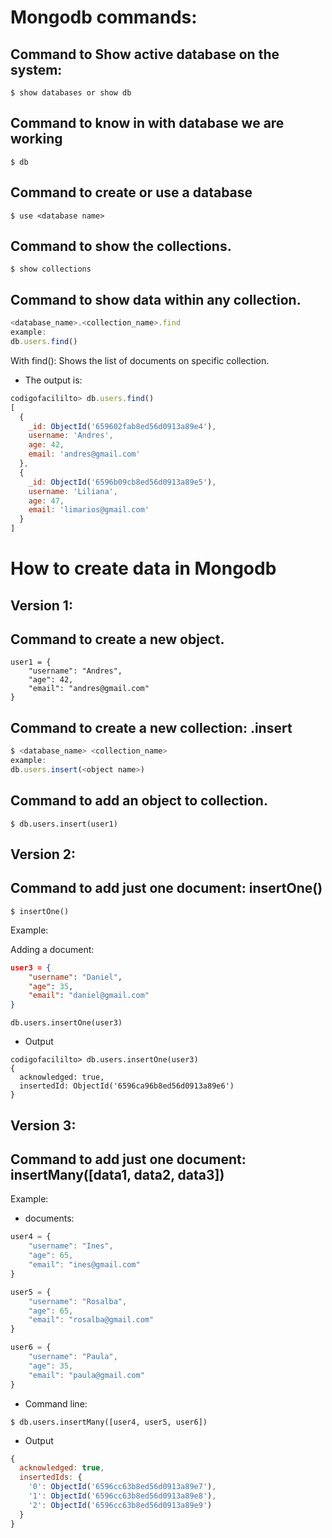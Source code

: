 # **Mongodb commands:** 

## Command to Show active database on the system: 
```shell
$ show databases or show db
``` 
## Command to know in with database we are working
```shell
$ db 
```
## Command to create or use a database
```shell
$ use <database name>
```
## Command to show the collections. 
```shell
$ show collections 
```
## Command to show data within any collection. 
```javascript
<database_name>.<collection_name>.find
example: 
db.users.find()
```
With find(): Shows the list of documents on specific collection. 

- The output is:
```javascript
codigofacililto> db.users.find()
[
  {
    _id: ObjectId('659602fab8ed56d0913a89e4'),
    username: 'Andres',
    age: 42,
    email: 'andres@gmail.com'
  },
  {
    _id: ObjectId('6596b09cb8ed56d0913a89e5'),
    username: 'Liliana',
    age: 47,
    email: 'limarios@gmail.com'
  }
]
```

# How to create data in Mongodb

## Version 1: 

## Command to create a new object. 
```shell
user1 = {
    "username": "Andres",
    "age": 42,
    "email": "andres@gmail.com"
}
```
## Command to create a new collection: .insert
```javascript
$ <database_name> <collection_name> 
example: 
db.users.insert(<object name>)
```
## Command to add an object to collection. 
```shell
$ db.users.insert(user1)
```

## Version 2: 

## Command to add just one document: insertOne()

```shell
$ insertOne()
```
Example: 

Adding a document: 

```json
user3 = {
    "username": "Daniel",
    "age": 35,
    "email": "daniel@gmail.com"
}
```

```shell
db.users.insertOne(user3)
```
- Output

```shell
codigofacililto> db.users.insertOne(user3)
{
  acknowledged: true,
  insertedId: ObjectId('6596ca96b8ed56d0913a89e6')
}
```

## Version 3: 

## Command to add just one document: insertMany([data1, data2, data3])

Example: 

- documents: 

```javascript
user4 = {
    "username": "Ines",
    "age": 65,
    "email": "ines@gmail.com"
}

user5 = {
    "username": "Rosalba",
    "age": 65,
    "email": "rosalba@gmail.com"
}

user6 = {
    "username": "Paula",
    "age": 35,
    "email": "paula@gmail.com"
}
```

- Command line: 

```shell
$ db.users.insertMany([user4, user5, user6])
```
- Output
```javascript
{
  acknowledged: true,
  insertedIds: {
    '0': ObjectId('6596cc63b8ed56d0913a89e7'),
    '1': ObjectId('6596cc63b8ed56d0913a89e8'),
    '2': ObjectId('6596cc63b8ed56d0913a89e9')
  }
}
```

